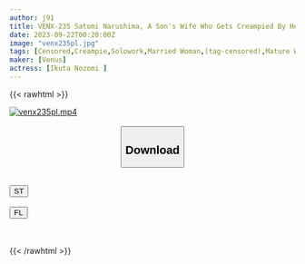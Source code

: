```yaml
---
author: j91
title: VENX-235 Satomi Narushima, A Son's Wife Who Gets Creampied By Her Father-In-Law And Knows Real Sex And Is Extremely Pleasant
date: 2023-09-22T00:20:00Z
image: "venx235pl.jpg"
tags: [Censored,Creampie,Solowork,Married Woman,(tag-censored),Mature Woman,Cuckold	]
maker: [Venus]
actress: [Ikuta Nozomi ]
---
```



{{< rawhtml >}}

<div class="video" data-videoid="PDLRao2lwqUWJg">
    <a href="javascript:;">
        <img src="https://my.j91.asia/posts/venx235pl/venx235pl.jpg" width="WIDTH" height="HEIGHT" alt="venx235pl.mp4" loading="lazy">
    </a>
</div>

<script type="text/javascript" src="https://j91.asia/asset/on-demand-st.js"></script>

<br>
  <link rel="stylesheet" href="https://j91.asia/asset/bs5.css">
  
  <center>
  <button class="btn btn-primary" type="button" data-bs-toggle="collapse" data-bs-target=".multi-collapse" aria-expanded="false" aria-controls="multiCollapseExample1 multiCollapseExample2"><h2>Download</h2></button></center>
</p>
<div class="row">
  <div class="col">
    <div class="collapse multi-collapse" id="multiCollapseExample1">
      <div class="card card-body">
	      	      <br>
<div class="buttons">  
<a href="https://streamtape.to/v/PDLRao2lwqUWJg"><button class="btn-hover color-3"><i class="fa fa-download"></i> ST</button></a></div>
    </div>
  </div>
</div>
  <div class="col">
    <div class="collapse multi-collapse" id="multiCollapseExample2">
      <div class="card card-body">
	      <br>
<div class="buttons">
    <a href="https://filelions.online/f/de7xwd6oghws"><button class="btn-hover color-9"><i class="fa fa-download"></i> FL</button></a></div>
<br><br>
      </div>
    </div>
  </div>
</div>

{{< /rawhtml >}}
